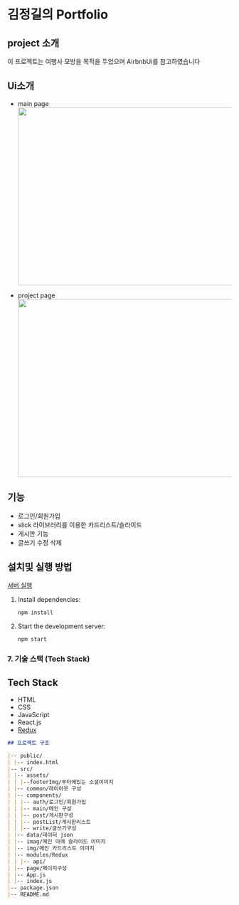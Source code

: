 # 김정길의 Portfolio

## project 소개

이 프로젝트는 여행사 모방을 목적을 두었으며 AirbnbUi를 참고하였습니다

## Ui소개

- main page
  <img src="https://github.com/power12203/popol/assets/160206287/9798becf-df75-4e2a-8dee-fed13f7bac69 " width="600" height="400"/>

- project page
  <img src="https://github.com/power12203/popol/assets/160206287/74bb72ce-54d1-46d9-9e9e-9aa791343eb4" width="600" height="400"/>

## 기능

- 로그인/회원가입
- slick 라이브러리를 이용한 카드리스트/슬라이드
- 게시판 기능
- 글쓰기 수정 삭제

## 설치및 실행 방법

[서버 실행](https://github.com/power12203/server)

1. Install dependencies:
   ```bash
   npm install
   ```
2. Start the development server:
   ```bash
   npm start
   ```

### 7. 기술 스택 (Tech Stack)

## Tech Stack

- HTML
- CSS
- JavaScript
- React.js
- [Redux](https://github.com/power12203/Redux-main)

```markdown
## 프로젝트 구조

|-- public/
| |-- index.html
|-- src/
| |-- assets/
| | |--footerImg/푸터에있는 소셜이미지
| |-- common/레이아웃 구성
| |-- components/
| | |-- auth/로그인/회원가입
| | |-- main/메인 구성
| | |-- post/게시판구성
| | |-- postList/게시판리스트
| | |-- write/글쓰기구성
| |-- data/데이터 json
| |-- imag/메인 아래 슬라이드 이미지
| |-- img/메인 카드리스트 이미지
| |-- modules/Redux
| | |-- api/
| |-- page/페이지구성
| |-- App.js
| |-- index.js
|-- package.json
|-- README.md
```
